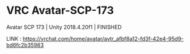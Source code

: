 # VRC Avatar-SCP-173
Avatar SCP 173 | Unity 2018.4.20f1 | FINISHED


LINK : https://vrchat.com/home/avatar/avtr_afbf8a12-fd3f-42e4-95d9-bd6fc2b35983
